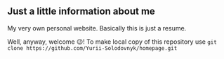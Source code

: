 ## Just a little information about me
My very own personal website. Basically this is just a resume.

Well, anyway, welcome :wink:!
To make local copy of this repository use 
`git clone https://github.com/Yurii-Solodovnyk/homepage.git`
